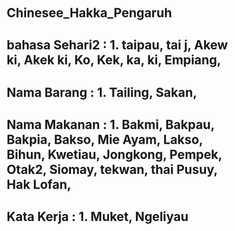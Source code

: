 # Chinesee_Hakka_Pengaruh
# bahasa Sehari2 : 1.  taipau, tai j, Akew ki, Akek ki, Ko, Kek, ka, ki, Empiang,  
# Nama Barang    : 1.  Tailing,  Sakan, 
# Nama Makanan   : 1.  Bakmi, Bakpau, Bakpia, Bakso, Mie Ayam, Lakso, Bihun, Kwetiau, Jongkong, Pempek, Otak2, Siomay, tekwan, thai Pusuy, Hak Lofan, 
# Kata Kerja    :  1.  Muket, Ngeliyau
